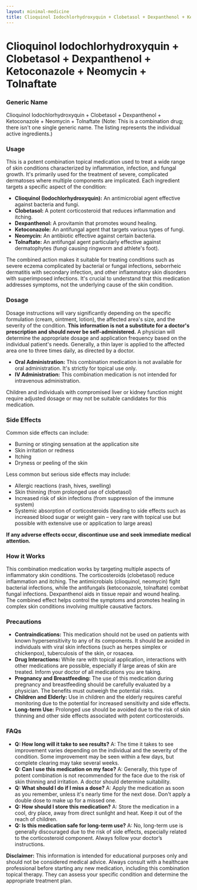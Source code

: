```yaml
---
layout: minimal-medicine
title: Clioquinol Iodochlorhydroxyquin + Clobetasol + Dexpanthenol + Ketoconazole + Neomycin + Tolnaftate
---
```


# Clioquinol Iodochlorhydroxyquin + Clobetasol + Dexpanthenol + Ketoconazole + Neomycin + Tolnaftate
### Generic Name
Clioquinol Iodochlorhydroxyquin + Clobetasol + Dexpanthenol + Ketoconazole + Neomycin + Tolnaftate  (Note: This is a combination drug; there isn't one single generic name. The listing represents the individual active ingredients.)


### Usage
This is a potent combination topical medication used to treat a wide range of skin conditions characterized by inflammation, infection, and fungal growth.  It's primarily used for the treatment of severe, complicated dermatoses where multiple components are implicated. Each ingredient targets a specific aspect of the condition:

* **Clioquinol (Iodochlorhydroxyquin):** An antimicrobial agent effective against bacteria and fungi.
* **Clobetasol:** A potent corticosteroid that reduces inflammation and itching.
* **Dexpanthenol:** A provitamin that promotes wound healing.
* **Ketoconazole:** An antifungal agent that targets various types of fungi.
* **Neomycin:** An antibiotic effective against certain bacteria.
* **Tolnaftate:** An antifungal agent particularly effective against dermatophytes (fungi causing ringworm and athlete's foot).


The combined action makes it suitable for treating conditions such as severe eczema complicated by bacterial or fungal infections, seborrheic dermatitis with secondary infection, and other inflammatory skin disorders with superimposed infections.  It's crucial to understand that this medication addresses symptoms, not the underlying cause of the skin condition.


### Dosage
Dosage instructions will vary significantly depending on the specific formulation (cream, ointment, lotion), the affected area's size, and the severity of the condition.  **This information is not a substitute for a doctor's prescription and should never be self-administered.**  A physician will determine the appropriate dosage and application frequency based on the individual patient's needs.  Generally, a thin layer is applied to the affected area one to three times daily, as directed by a doctor.

* **Oral Administration:**  This combination medication is not available for oral administration.  It's strictly for topical use only.
* **IV Administration:** This combination medication is not intended for intravenous administration.

Children and individuals with compromised liver or kidney function might require adjusted dosage or may not be suitable candidates for this medication.


### Side Effects
Common side effects can include:

* Burning or stinging sensation at the application site
* Skin irritation or redness
* Itching
* Dryness or peeling of the skin

Less common but serious side effects may include:

* Allergic reactions (rash, hives, swelling)
* Skin thinning (from prolonged use of clobetasol)
* Increased risk of skin infections (from suppression of the immune system)
* Systemic absorption of corticosteroids (leading to side effects such as increased blood sugar or weight gain – very rare with topical use but possible with extensive use or application to large areas)

**If any adverse effects occur, discontinue use and seek immediate medical attention.**


### How it Works
This combination medication works by targeting multiple aspects of inflammatory skin conditions.  The corticosteroids (clobetasol) reduce inflammation and itching.  The antimicrobials (clioquinol, neomycin) fight bacterial infections, while the antifungals (ketoconazole, tolnaftate) combat fungal infections.  Dexpanthenol aids in tissue repair and wound healing.  The combined effect helps control the symptoms and promotes healing in complex skin conditions involving multiple causative factors.


### Precautions
* **Contraindications:** This medication should not be used on patients with known hypersensitivity to any of its components.  It should be avoided in individuals with viral skin infections (such as herpes simplex or chickenpox), tuberculosis of the skin, or rosacea.
* **Drug Interactions:**  While rare with topical application, interactions with other medications are possible, especially if large areas of skin are treated. Inform your doctor of all medications you are taking.
* **Pregnancy and Breastfeeding:** The use of this medication during pregnancy and breastfeeding should be carefully evaluated by a physician. The benefits must outweigh the potential risks.
* **Children and Elderly:** Use in children and the elderly requires careful monitoring due to the potential for increased sensitivity and side effects.
* **Long-term Use:** Prolonged use should be avoided due to the risk of skin thinning and other side effects associated with potent corticosteroids.


### FAQs
* **Q: How long will it take to see results?** A: The time it takes to see improvement varies depending on the individual and the severity of the condition. Some improvement may be seen within a few days, but complete clearing may take several weeks.
* **Q: Can I use this medication on my face?** A:  Generally, this type of potent combination is not recommended for the face due to the risk of skin thinning and irritation.  A doctor should determine suitability.
* **Q: What should I do if I miss a dose?** A: Apply the medication as soon as you remember, unless it's nearly time for the next dose. Don't apply a double dose to make up for a missed one.
* **Q: How should I store this medication?** A: Store the medication in a cool, dry place, away from direct sunlight and heat. Keep it out of the reach of children.
* **Q: Is this medication safe for long-term use?** A: No, long-term use is generally discouraged due to the risk of side effects, especially related to the corticosteroid component.  Always follow your doctor’s instructions.


**Disclaimer:** This information is intended for educational purposes only and should not be considered medical advice.  Always consult with a healthcare professional before starting any new medication, including this combination topical therapy.  They can assess your specific condition and determine the appropriate treatment plan.
